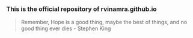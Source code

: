 ### This is the official repository of rvinamra.github.io

> Remember, Hope is a good thing, maybe the best of things, and no good
> thing ever dies - Stephen King
